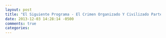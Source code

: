 ```yaml
---
layout: post
title: "El Siguiente Programa - El Crimen Organizado Y Civilizado Parte 1"
date: 2013-12-03 14:28:14 -0500
comments: true
categories: 
---
```

